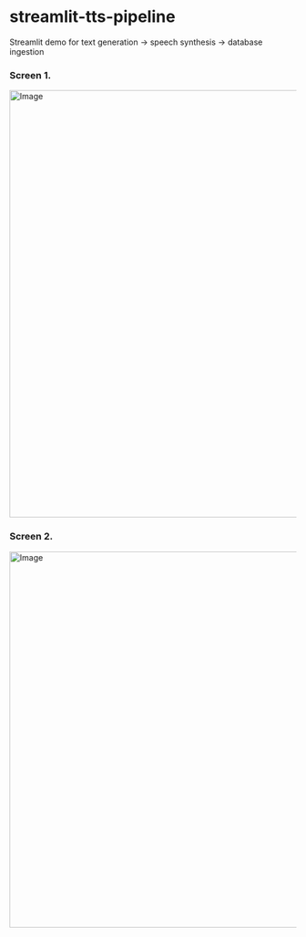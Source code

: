 # streamlit-tts-pipeline
Streamlit demo for text generation -> speech synthesis -> database ingestion

### Screen 1.
<img width="718" height="750" alt="Image" src="https://github.com/user-attachments/assets/38f61325-fdd5-414f-b857-dd114bb50c62" />

### Screen 2.
<img width="713" height="660" alt="Image" src="https://github.com/user-attachments/assets/8b7e8674-b5b8-495e-b88a-31a93548a5b6" />
